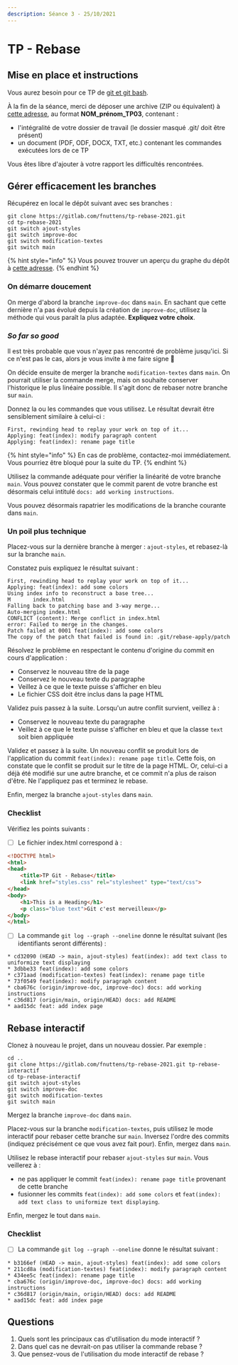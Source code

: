 ```yaml
---
description: Séance 3 - 25/10/2021
---
```


# TP - Rebase

## Mise en place et instructions

Vous aurez besoin pour ce TP de [git et git bash](https://gitforwindows.org).

À la fin de la séance, merci de déposer une archive (ZIP ou équivalent) à [cette adresse](https://drive.google.com/drive/folders/1lfuJkouZb7\_GU7hc6E4Wxr64gZ6eAkUj?usp=sharing), au format **NOM\_prénom\_TP03**, contenant :

* l'intégralité de votre dossier de travail (le dossier masqué .git/ doit être présent)
* un document (PDF, ODF, DOCX, TXT, etc.) contenant les commandes exécutées lors de ce TP

Vous êtes libre d'ajouter à votre rapport les difficultés rencontrées.

## Gérer efficacement les branches

Récupérez en local le dépôt suivant avec ses branches :

```
git clone https://gitlab.com/fnuttens/tp-rebase-2021.git
cd tp-rebase-2021
git switch ajout-styles
git switch improve-doc
git switch modification-textes
git switch main
```

{% hint style="info" %}
Vous pouvez trouver un aperçu du graphe du dépôt à [cette adresse](https://gitlab.com/fnuttens/tp-rebase-2021/-/network/main).
{% endhint %}

### On démarre doucement

On merge d'abord la branche `improve-doc` dans `main`. En sachant que cette dernière n'a pas évolué depuis la création de `improve-doc`, utilisez la méthode qui vous paraît la plus adaptée. **Expliquez votre choix**.

### _So far so good_

Il est très probable que vous n'ayez pas rencontré de problème jusqu'ici. Si ce n'est pas le cas, alors je vous invite à me faire signe 🙂

On décide ensuite de merger la branche `modification-textes` dans `main`. On pourrait utiliser la commande merge, mais on souhaite conserver l'historique le plus linéaire possible. Il s'agit donc de rebaser notre branche sur `main`.

Donnez la ou les commandes que vous utilisez. Le résultat devrait être sensiblement similaire à celui-ci :

```
First, rewinding head to replay your work on top of it...
Applying: feat(index): modify paragraph content
Applying: feat(index): rename page title
```

{% hint style="info" %}
En cas de problème, contactez-moi immédiatement. Vous pourriez être bloqué pour la suite du TP.
{% endhint %}

Utilisez la commande adéquate pour vérifier la linéarité de votre branche `main`. Vous pouvez constater que le commit parent de votre branche est désormais celui intitulé `docs: add working instructions`.

Vous pouvez désormais rapatrier les modifications de la branche courante dans `main`.

### Un poil plus technique

Placez-vous sur la dernière branche à merger : `ajout-styles`, et rebasez-là sur la branche `main`.

Constatez puis expliquez le résultat suivant :

```
First, rewinding head to replay your work on top of it...
Applying: feat(index): add some colors
Using index info to reconstruct a base tree...
M       index.html
Falling back to patching base and 3-way merge...
Auto-merging index.html
CONFLICT (content): Merge conflict in index.html
error: Failed to merge in the changes.
Patch failed at 0001 feat(index): add some colors
The copy of the patch that failed is found in: .git/rebase-apply/patch
```

Résolvez le problème en respectant le contenu d'origine du commit en cours d'application :

* Conservez le nouveau titre de la page
* Conservez le nouveau texte du paragraphe
* Veillez à ce que le texte puisse s'afficher en bleu
* Le fichier CSS doit être inclus dans la page HTML

Validez puis passez à la suite. Lorsqu'un autre conflit survient, veillez à :

* Conservez le nouveau texte du paragraphe
* Veillez à ce que le texte puisse s'afficher en bleu et que la classe `text` soit bien appliquée

Validez et passez à la suite. Un nouveau conflit se produit lors de l'application du commit `feat(index): rename page title`. Cette fois, on constate que le conflit se produit sur le titre de la page HTML. Or, celui-ci a déjà été modifié sur une autre branche, et ce commit n'a plus de raison d'être. Ne l'appliquez pas et terminez le rebase.

Enfin, mergez la branche `ajout-styles` dans `main`.

### Checklist

Vérifiez les points suivants :

* [ ] Le fichier index.html correspond à :

```html
<!DOCTYPE html>
<html>
<head>
    <title>TP Git - Rebase</title>
    <link href="styles.css" rel="stylesheet" type="text/css">
</head>
<body>
    <h1>This is a Heading</h1>
    <p class="blue text">Git c'est merveilleux</p>
</body>
</html>
```

* [ ] La commande `git log --graph --oneline` donne le résultat suivant (les identifiants seront différents) :

```
* cd32090 (HEAD -> main, ajout-styles) feat(index): add text class to uniformize text displaying
* 3dbbe33 feat(index): add some colors
* c371aad (modification-textes) feat(index): rename page title
* 73f0549 feat(index): modify paragraph content
* cba676c (origin/improve-doc, improve-doc) docs: add working instructions
* c36d817 (origin/main, origin/HEAD) docs: add README
* aad15dc feat: add index page
```

## Rebase interactif

Clonez à nouveau le projet, dans un nouveau dossier. Par exemple :

```
cd ..
git clone https://gitlab.com/fnuttens/tp-rebase-2021.git tp-rebase-interactif
cd tp-rebase-interactif
git switch ajout-styles
git switch improve-doc
git switch modification-textes
git switch main
```

Mergez la branche `improve-doc` dans `main`.

Placez-vous sur la branche `modification-textes`, puis utilisez le mode interactif pour rebaser cette branche sur `main`. Inversez l'ordre des commits (indiquez précisément ce que vous avez fait pour). Enfin, mergez dans `main`.

Utilisez le rebase interactif pour rebaser `ajout-styles` sur `main`. Vous veillerez à :

* ne pas appliquer le commit `feat(index): rename page title` provenant de cette branche
* fusionner les commits `feat(index): add some colors` et `feat(index): add text class to uniformize text displaying`.

Enfin, mergez le tout dans `main`.

### Checklist

* [ ] La commande `git log --graph --oneline` donne le résultat suivant :

```
* b3166ef (HEAD -> main, ajout-styles) feat(index): add some colors
* 211cd8a (modification-textes) feat(index): modify paragraph content
* 434ee5c feat(index): rename page title
* cba676c (origin/improve-doc, improve-doc) docs: add working instructions
* c36d817 (origin/main, origin/HEAD) docs: add README
* aad15dc feat: add index page
```

## Questions

1. Quels sont les principaux cas d'utilisation du mode interactif ?
2. Dans quel cas ne devrait-on pas utiliser la commande rebase ?
3. Que pensez-vous de l'utilisation du mode interactif de rebase ?
